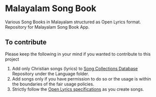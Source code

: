 # Malayalam Song Book
Various Song Books in Malayalam structured as Open Lyrics format. 
Repository for Malayalam Song Book App.

## To contribute
Please keep the following in your mind if you wanted to contribute to this project
1. Add only Christian songs (lyrics) to [Song Collections Database](https://github.com/DigitalChristianLibrary/_Song_Collections_Database) Repository under the Language folder.
2. Add songs only if you have permission to do so or the usage is within the boundaries of the fair usage policies.
3. Strictly follow the [Open Lyrics specifications](https://github.com/openlyrics/openlyrics) as you create songs.
